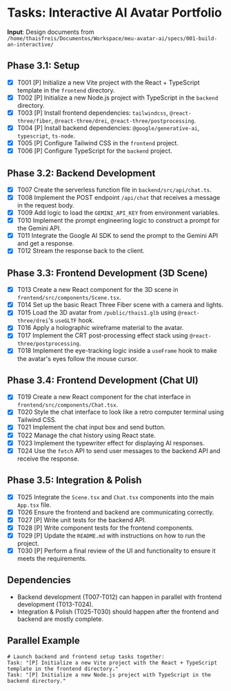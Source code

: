 # Tasks: Interactive AI Avatar Portfolio

**Input**: Design documents from `/home/thaisfreis/Documentos/Workspace/meu-avatar-ai/specs/001-build-an-interactive/`

## Phase 3.1: Setup
- [X] T001 [P] Initialize a new Vite project with the React + TypeScript template in the `frontend` directory.
- [X] T002 [P] Initialize a new Node.js project with TypeScript in the `backend` directory.
- [X] T003 [P] Install frontend dependencies: `tailwindcss`, `@react-three/fiber`, `@react-three/drei`, `@react-three/postprocessing`.
- [X] T004 [P] Install backend dependencies: `@google/generative-ai`, `typescript`, `ts-node`.
- [X] T005 [P] Configure Tailwind CSS in the `frontend` project.
- [X] T006 [P] Configure TypeScript for the `backend` project.

## Phase 3.2: Backend Development
- [X] T007 Create the serverless function file in `backend/src/api/chat.ts`.
- [X] T008 Implement the POST endpoint `/api/chat` that receives a message in the request body.
- [X] T009 Add logic to load the `GEMINI_API_KEY` from environment variables.
- [X] T010 Implement the prompt engineering logic to construct a prompt for the Gemini API.
- [X] T011 Integrate the Google AI SDK to send the prompt to the Gemini API and get a response.
- [X] T012 Stream the response back to the client.

## Phase 3.3: Frontend Development (3D Scene)
- [X] T013 Create a new React component for the 3D scene in `frontend/src/components/Scene.tsx`.
- [X] T014 Set up the basic React Three Fiber scene with a camera and lights.
- [X] T015 Load the 3D avatar from `/public/thais1.glb` using `@react-three/drei`'s `useGLTF` hook.
- [X] T016 Apply a holographic wireframe material to the avatar.
- [X] T017 Implement the CRT post-processing effect stack using `@react-three/postprocessing`.
- [X] T018 Implement the eye-tracking logic inside a `useFrame` hook to make the avatar's eyes follow the mouse cursor.

## Phase 3.4: Frontend Development (Chat UI)
- [X] T019 Create a new React component for the chat interface in `frontend/src/components/Chat.tsx`.
- [X] T020 Style the chat interface to look like a retro computer terminal using Tailwind CSS.
- [X] T021 Implement the chat input box and send button.
- [X] T022 Manage the chat history using React state.
- [X] T023 Implement the typewriter effect for displaying AI responses.
- [X] T024 Use the `fetch` API to send user messages to the backend API and receive the response.

## Phase 3.5: Integration & Polish
- [X] T025 Integrate the `Scene.tsx` and `Chat.tsx` components into the main `App.tsx` file.
- [X] T026 Ensure the frontend and backend are communicating correctly.
- [X] T027 [P] Write unit tests for the backend API.
- [X] T028 [P] Write component tests for the frontend components.
- [X] T029 [P] Update the `README.md` with instructions on how to run the project.
- [X] T030 [P] Perform a final review of the UI and functionality to ensure it meets the requirements.

## Dependencies
- Backend development (T007-T012) can happen in parallel with frontend development (T013-T024).
- Integration & Polish (T025-T030) should happen after the frontend and backend are mostly complete.

## Parallel Example
```
# Launch backend and frontend setup tasks together:
Task: "[P] Initialize a new Vite project with the React + TypeScript template in the frontend directory."
Task: "[P] Initialize a new Node.js project with TypeScript in the backend directory."
```
